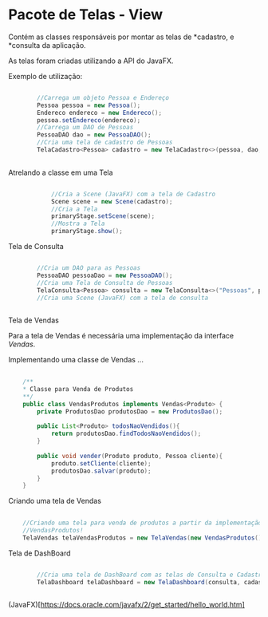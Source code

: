 # Pacote de Telas - View #
Contém as classes responsáveis por montar as telas de *cadastro, e *consulta da aplicação.

As telas foram criadas utilizando a API do JavaFX.

Exemplo de utilização:

```java

		//Carrega um objeto Pessoa e Endereço
		Pessoa pessoa = new Pessoa();
		Endereco endereco = new Endereco();
		pessoa.setEndereco(endereco);
		//Carrega um DAO de Pessoas
		PessoaDAO dao = new PessoaDAO();
		//Cria uma tela de cadastro de Pessoas
		TelaCadastro<Pessoa> cadastro = new TelaCadastro<>(pessoa, dao, endereco);
		
```

Atrelando a classe em uma Tela

```java

			//Cria a Scene (JavaFX) com a tela de Cadastro
			Scene scene = new Scene(cadastro);
			//Cria a Tela
			primaryStage.setScene(scene);
			//Mostra a Tela
			primaryStage.show();

```

Tela de Consulta

```java

		//Cria um DAO para as Pessoas
		PessoaDAO pessoaDao = new PessoaDAO();
		//Cria uma Tela de Consulta de Pessoas
		TelaConsulta<Pessoa> consulta = new TelaConsulta<>("Pessoas", pessoaDao);
		//Cria uma Scene (JavaFX) com a tela de consulta
		
```

Tela de Vendas

Para a tela de Vendas é necessária uma implementação da interface *Vendas*.

Implementando uma classe de Vendas ...

```java
	
	/**
	* Classe para Venda de Produtos
	**/
	public class VendasProdutos implements Vendas<Produto> {
		private ProdutosDao produtosDao = new ProdutosDao();
		
		public List<Produto> todosNaoVendidos(){
			return produtosDao.findTodosNaoVendidos();
		}
		
		public void vender(Produto produto, Pessoa cliente){
			produto.setCliente(cliente);
			produtosDao.salvar(produto);
		}
	}

```

Criando uma tela de Vendas

```java
	
	//Criando uma tela para venda de produtos a partir da implementação de
	//VendasProdutos!
	TelaVendas telaVendasProdutos = new TelaVendas(new VendasProdutos());

```

Tela de DashBoard

```java

		//Cria uma tela de DashBoard com as telas de Consulta e Cadastro de Pessoas
		TelaDashboard telaDashboard = new TelaDashboard(consulta, cadastro);
		
```

(JavaFX)[https://docs.oracle.com/javafx/2/get_started/hello_world.htm]
